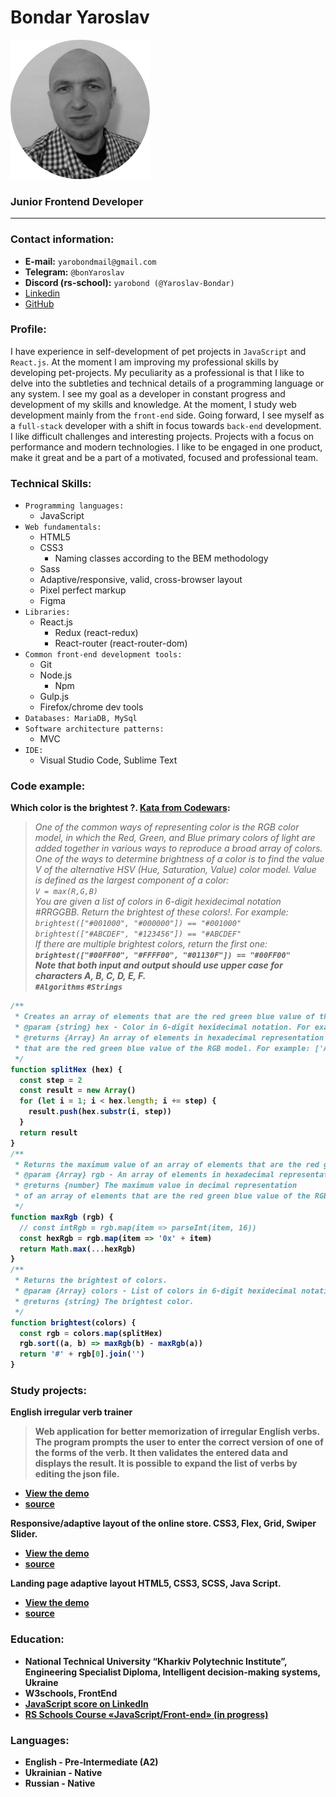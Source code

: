# Bondar Yaroslav

![avatar](./assets/images/avatar.png)  
### Junior Frontend Developer
---

### Contact information:
  - **E-mail:** `yarobondmail@gmail.com`<br>
  - **Telegram:** `@bonYaroslav`<br>
  - **Discord (rs-school):** `yarobond (@Yaroslav-Bondar)`<br>
  - [Linkedin](https://www.linkedin.com/in/yaroslav-bondar-7014a021b/)<br>
  - [GitHub](https://github.com/Yaroslav-Bondar)

### Profile: 

I have experience in self-development of pet projects in `JavaScript` and `React.js`. At the moment I am improving my professional skills by developing pet-projects. My peculiarity as a professional is that I like to delve into the subtleties and technical details of a programming language or any system. I see my goal as a developer in constant progress and development of my skills and knowledge. At the moment, I study web development mainly from the `front-end` side. Going forward, I see myself as a `full-stack` developer with a shift in focus towards `back-end` development. I like difficult challenges and interesting projects. Projects with a focus on performance and modern technologies. I like to be engaged in one product, make it great and be a part of a motivated, focused and professional team.

### Technical Skills:

- `Programming languages:`
  - JavaScript
- `Web fundamentals:` 
  - HTML5
  - CSS3
    - Naming classes according to the BEM methodology
  - Sass
  - Adaptive/responsive, valid, cross-browser layout
  - Pixel perfect markup
  - Figma
- `Libraries:`
  - React.js
    - Redux (react-redux)
    - React-router (react-router-dom)
- `Common front-end development tools:`
  - Git
  - Node.js
    - Npm
  - Gulp.js
  - Firefox/chrome dev tools 
- `Databases: MariaDB, MySql` 
- `Software architecture patterns:`
  - MVC
- `IDE:` 
  - Visual Studio Code, Sublime Text

### Code example:

**Which color is the brightest ?. [Kata from Codewars](https://www.codewars.com/kata/62eb800ba29959001c07dfee):**
> *One of the common ways of representing color is the RGB color model, in which the Red, Green, and Blue primary colors of light are added together in various ways to reproduce a broad array of colors. One of the ways to determine brightness of a color is to find the value V of the alternative HSV (Hue, Saturation, Value) color model. Value is defined as the largest component of a color:<br> 
`V = max(R,G,B)`<br> 
You are given a list of colors in 6-digit hexidecimal notation #RRGGBB. Return the brightest of these colors!. For example:<br> 
`brightest(["#001000", "#000000"]) == "#001000"`<br>
`brightest(["#ABCDEF", "#123456"]) == "#ABCDEF"`<br>
If there are multiple brightest colors, return the first one:<b>
`brightest(["#00FF00", "#FFFF00", "#01130F"]) == "#00FF00"`<br>
**Note that both input and output should use upper case for characters A, B, C, D, E, F.**<br>
`#Algorithms` `#Strings`* 
``` javascript
/**
 * Creates an array of elements that are the red green blue value of the RGB model
 * @param {string} hex - Color in 6-digit hexidecimal notation. For example: "#ABCDEF".
 * @returns {Array} An array of elements in hexadecimal representation 
 * that are the red green blue value of the RGB model. For example: ['AB','CD','EF'] 
 */
function splitHex (hex) {
  const step = 2
  const result = new Array()
  for (let i = 1; i < hex.length; i += step) {
    result.push(hex.substr(i, step))
  }
  return result
}
/**
 * Returns the maximum value of an array of elements that are the red green blue value of the RGB model.
 * @param {Array} rgb - An array of elements in hexadecimal representation that are the red green blue value of the RGB model. For example: ['AB','CD','EF'].
 * @returns {number} The maximum value in decimal representation 
 * of an array of elements that are the red green blue value of the RGB model in hexadecimal notation. For example: 255  
 */
function maxRgb (rgb) {
  // const intRgb = rgb.map(item => parseInt(item, 16))
  const hexRgb = rgb.map(item => '0x' + item)
  return Math.max(...hexRgb)
}
/**
 * Returns the brightest of colors.
 * @param {Array} colors - List of colors in 6-digit hexidecimal notation (["#ABCDEF", "#FFFF00"]).
 * @returns {string} The brightest color.
 */
function brightest(colors) {
  const rgb = colors.map(splitHex)
  rgb.sort((a, b) => maxRgb(b) - maxRgb(a))
  return '#' + rgb[0].join('')
}
```
### Study projects:
**English irregular verb trainer**
> Web application for better memorization of irregular English verbs. The program prompts the user to enter the correct version of one of the forms of the verb. It then validates the entered data and displays the result. It is possible to expand the list of verbs by editing the json file.

  - [View the demo](https://yaroslav-bondar.github.io/irregular-verb-trainer-MVC-/)<br>
  - [source](https://github.com/Yaroslav-Bondar/irregular-verb-trainer-MVC-)

**Responsive/adaptive layout of the online store. CSS3, Flex, Grid, Swiper Slider.**

  - [View the demo](https://yaroslav-bondar.github.io/pirosmany/)<br>
  - [source](https://github.com/Yaroslav-Bondar/pirosmany)

**Landing page adaptive layout HTML5, CSS3, SCSS, Java Script.**

  - [View the demo](https://yaroslav-bondar.github.io/X-ONE-adaptive-layout-Landing-Page-/)<br>
  - [source](https://github.com/Yaroslav-Bondar/X-ONE-adaptive-layout-Landing-Page-)

### Education:

  - National Technical University “Kharkiv Polytechnic Institute”, Engineering Specialist Diploma, Intelligent decision-making systems, Ukraine 
  - W3schools, FrontEnd
  - [JavaScript score on LinkedIn](https://www.linkedin.com/skill-assessments/JavaScript/report/)
  - [RS Schools Course «JavaScript/Front-end» (in progress)](https://wearecommunity.io/events/js-fe-rs-2023q1)

### Languages:
  - English - Pre-Intermediate (A2)
  - Ukrainian - Native
  - Russian - Native



